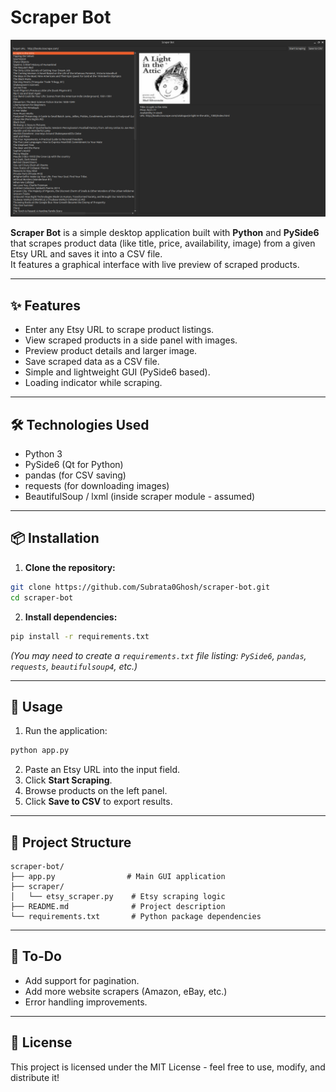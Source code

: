 # Scraper Bot

<img src="scraper_gui.png" alt="Scraper Bot Screenshot" />

**Scraper Bot** is a simple desktop application built with **Python** and **PySide6** that scrapes product data (like title, price, availability, image) from a given Etsy URL and saves it into a CSV file.  
It features a graphical interface with live preview of scraped products.

---

## ✨ Features
- Enter any Etsy URL to scrape product listings.
- View scraped products in a side panel with images.
- Preview product details and larger image.
- Save scraped data as a CSV file.
- Simple and lightweight GUI (PySide6 based).
- Loading indicator while scraping.

---

## 🛠 Technologies Used
- Python 3
- PySide6 (Qt for Python)
- pandas (for CSV saving)
- requests (for downloading images)
- BeautifulSoup / lxml (inside scraper module - assumed)

---

## 📦 Installation

1. **Clone the repository:**

```bash
git clone https://github.com/Subrata0Ghosh/scraper-bot.git
cd scraper-bot
```

2. **Install dependencies:**

```bash
pip install -r requirements.txt
```

*(You may need to create a `requirements.txt` file listing: `PySide6`, `pandas`, `requests`, `beautifulsoup4`, etc.)*

---

## 🚀 Usage

1. Run the application:

```bash
python app.py
```

2. Paste an Etsy URL into the input field.
3. Click **Start Scraping**.
4. Browse products on the left panel.
5. Click **Save to CSV** to export results.

---

## 📂 Project Structure

```text
scraper-bot/
├── app.py                # Main GUI application
├── scraper/
│   └── etsy_scraper.py    # Etsy scraping logic
├── README.md              # Project description
└── requirements.txt       # Python package dependencies
```

---

## 🧩 To-Do
- Add support for pagination.
- Add more website scrapers (Amazon, eBay, etc.)
- Error handling improvements.

---

## 📝 License

This project is licensed under the MIT License - feel free to use, modify, and distribute it!

